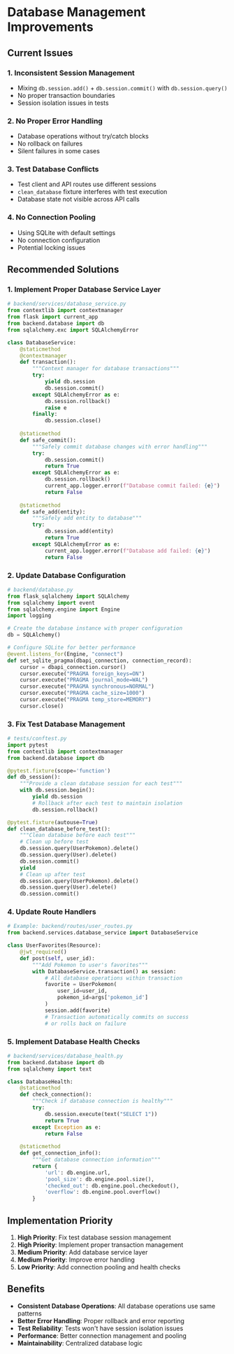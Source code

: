 # Database Management Improvements

## Current Issues

### 1. Inconsistent Session Management
- Mixing `db.session.add()` + `db.session.commit()` with `db.session.query()`
- No proper transaction boundaries
- Session isolation issues in tests

### 2. No Proper Error Handling
- Database operations without try/catch blocks
- No rollback on failures
- Silent failures in some cases

### 3. Test Database Conflicts
- Test client and API routes use different sessions
- `clean_database` fixture interferes with test execution
- Database state not visible across API calls

### 4. No Connection Pooling
- Using SQLite with default settings
- No connection configuration
- Potential locking issues

## Recommended Solutions

### 1. Implement Proper Database Service Layer

```python
# backend/services/database_service.py
from contextlib import contextmanager
from flask import current_app
from backend.database import db
from sqlalchemy.exc import SQLAlchemyError

class DatabaseService:
    @staticmethod
    @contextmanager
    def transaction():
        """Context manager for database transactions"""
        try:
            yield db.session
            db.session.commit()
        except SQLAlchemyError as e:
            db.session.rollback()
            raise e
        finally:
            db.session.close()
    
    @staticmethod
    def safe_commit():
        """Safely commit database changes with error handling"""
        try:
            db.session.commit()
            return True
        except SQLAlchemyError as e:
            db.session.rollback()
            current_app.logger.error(f"Database commit failed: {e}")
            return False
    
    @staticmethod
    def safe_add(entity):
        """Safely add entity to database"""
        try:
            db.session.add(entity)
            return True
        except SQLAlchemyError as e:
            current_app.logger.error(f"Database add failed: {e}")
            return False
```

### 2. Update Database Configuration

```python
# backend/database.py
from flask_sqlalchemy import SQLAlchemy
from sqlalchemy import event
from sqlalchemy.engine import Engine
import logging

# Create the database instance with proper configuration
db = SQLAlchemy()

# Configure SQLite for better performance
@event.listens_for(Engine, "connect")
def set_sqlite_pragma(dbapi_connection, connection_record):
    cursor = dbapi_connection.cursor()
    cursor.execute("PRAGMA foreign_keys=ON")
    cursor.execute("PRAGMA journal_mode=WAL")
    cursor.execute("PRAGMA synchronous=NORMAL")
    cursor.execute("PRAGMA cache_size=1000")
    cursor.execute("PRAGMA temp_store=MEMORY")
    cursor.close()
```

### 3. Fix Test Database Management

```python
# tests/conftest.py
import pytest
from contextlib import contextmanager
from backend.database import db

@pytest.fixture(scope='function')
def db_session():
    """Provide a clean database session for each test"""
    with db.session.begin():
        yield db.session
        # Rollback after each test to maintain isolation
        db.session.rollback()

@pytest.fixture(autouse=True)
def clean_database_before_test():
    """Clean database before each test"""
    # Clean up before test
    db.session.query(UserPokemon).delete()
    db.session.query(User).delete()
    db.session.commit()
    yield
    # Clean up after test
    db.session.query(UserPokemon).delete()
    db.session.query(User).delete()
    db.session.commit()
```

### 4. Update Route Handlers

```python
# Example: backend/routes/user_routes.py
from backend.services.database_service import DatabaseService

class UserFavorites(Resource):
    @jwt_required()
    def post(self, user_id):
        """Add Pokemon to user's favorites"""
        with DatabaseService.transaction() as session:
            # All database operations within transaction
            favorite = UserPokemon(
                user_id=user_id,
                pokemon_id=args['pokemon_id']
            )
            session.add(favorite)
            # Transaction automatically commits on success
            # or rolls back on failure
```

### 5. Implement Database Health Checks

```python
# backend/services/database_health.py
from backend.database import db
from sqlalchemy import text

class DatabaseHealth:
    @staticmethod
    def check_connection():
        """Check if database connection is healthy"""
        try:
            db.session.execute(text("SELECT 1"))
            return True
        except Exception as e:
            return False
    
    @staticmethod
    def get_connection_info():
        """Get database connection information"""
        return {
            'url': db.engine.url,
            'pool_size': db.engine.pool.size(),
            'checked_out': db.engine.pool.checkedout(),
            'overflow': db.engine.pool.overflow()
        }
```

## Implementation Priority

1. **High Priority**: Fix test database session management
2. **High Priority**: Implement proper transaction management
3. **Medium Priority**: Add database service layer
4. **Medium Priority**: Improve error handling
5. **Low Priority**: Add connection pooling and health checks

## Benefits

- **Consistent Database Operations**: All database operations use same patterns
- **Better Error Handling**: Proper rollback and error reporting
- **Test Reliability**: Tests won't have session isolation issues
- **Performance**: Better connection management and pooling
- **Maintainability**: Centralized database logic
